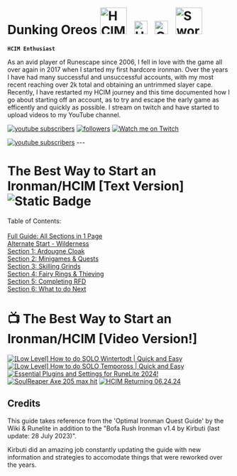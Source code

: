 # Dunking Oreos <img alt="HCIM" width="60px" style="padding-right:10px;" src="https://github.com/user-attachments/assets/d9c409df-bda9-4669-8b86-790593222505"/> <img alt="Untrimmed Slayer" width="30px" style="padding-right:10px;" src="https://github.com/user-attachments/assets/5533dd8c-4972-4ecd-9207-06c95923365a" /> <img alt="QPC" width="30px" style="padding-right:10px;" src="https://github.com/user-attachments/assets/e2bd9d45-edda-498c-a247-454afa3973f2" /> <img alt="Sword" width="60px" style="padding-right:10px;" src="https://github.com/user-attachments/assets/0b601755-f5a0-4a79-aced-e1951e4b49c0" />

**`HCIM Enthusiast`** 

As an avid player of Runescape since 2006, I fell in love with the game all over again in 2017 when I started my first hardcore ironman. Over the years I have had many successful and unsuccessful accounts, with my most recent reaching over 2k total and obtaining an untrimmed slayer cape. Recently, I have restarted my HCIM journey and this time documented how I go about starting off an account, as to try and escape the early game as efficently and quickly as possible. I stream on twitch and have started to upload videos to my YouTube channel.

<!-- Social icons section -->
<p align="left">
      <a href="https://www.youtube.com/@Dunking_Oreos?sub_confirmation=1">
         <img alt="youtube subscribers" title="Subscribe to my YouTube channel" src="https://custom-icon-badges.demolab.com/youtube/channel/subscribers/UCVDAJ5ThtDf4CjkL72G56TQ?color=%23E05D44&label=SUBSCRIBE&logo=video&logoColor=white&style=for-the-badge&labelColor=CE4630"/></a> 
      <a href="https://www.twitter.com/Dunking_Oreos?follow_confirmation=1">
       <img alt="followers" title="Follow me on Twitter" src="https://custom-icon-badges.demolab.com/twitter/follow/dunking_oreos?color=236ad3&labelColor=1155ba&style=for-the-badge&logo=x&label=Follow&logoColor=white"/></a>
      <a href="https://www.twitch.tv/Dunking_Oreos">
          <img alt="Watch me on Twitch" title="Watch me Stream on Twitch" src="https://custom-icon-badges.demolab.com/twitch/status/Dunking_Oreos?color=8d5cea&labelColor=6441a5&style=for-the-badge&logo=twitch&label=Check out my Stream&logoColor=white"/></a>
      </p>
    <a href="https://www.youtube.com/@Dunking_Oreos?sub_confirmation=1">
         <img alt="youtube subscribers" title="Subscribe to my YouTube channel" src="https://custom-icon-badges.demolab.com/youtube/channel/subscribers/UCVDAJ5ThtDf4CjkL72G56TQ?color=%23E05D44&label=SUBSCRIBE&logo=video&logoColor=white&style=for-the-badge&labelColor=CE4630"/></a> 
---

# The Best Way to Start an Ironman/HCIM [Text Version] ![Static Badge](https://img.shields.io/badge/Last_Updated-July_2024-blue) 

Table of Contents: <br /> <br />
[Full Guide: All Sections in 1 Page](https://github.com/DunkingOreos/OSRS/blob/main/Full%20Guide)<br />
[Alternate Start - Wilderness](https://github.com/DunkingOreos/OSRS/blob/main/Wilderness%20Start)<br /> 
[Section 1: Ardougne Cloak](https://github.com/DunkingOreos/OSRS/blob/main/Section%201%3A%20Ardougne%20Cloak)<br />
[Section 2: Minigames & Quests](https://github.com/DunkingOreos/OSRS/blob/main/Section%202%3A%20Minigames%20%26%20Quests)<br />
[Section 3: Skilling Grinds](https://github.com/DunkingOreos/OSRS/blob/main/Section%203%3A%20Skilling%20Grinds)<br />
[Section 4: Fairy Rings & Thieving](https://github.com/DunkingOreos/OSRS/blob/main/Section%204%3A%20Fairy%20Rings%20%26%20Thieving)<br />
[Section 5: Completing RFD](https://github.com/DunkingOreos/OSRS/blob/main/Section%205%3A%20Completing%20RFD)<br />
[Section 6: What to do Next](https://github.com/DunkingOreos/OSRS/blob/main/Section%206:%20What%20to%20do%20Next)<br />

# 📺 The Best Way to Start an Ironman/HCIM [Video Version!]

<!-- BEGIN YOUTUBE-CARDS -->
[![[Low Level] How to do SOLO Wintertodt | Quick and Easy](https://ytcards.demolab.com/?id=v_8f2L2B9FM&title=%5BLow+Level%5D+How+to+do+SOLO+Wintertodt+%7C+Quick+and+Easy&lang=en&timestamp=1721406616&background_color=%230d1117&title_color=%23ffffff&stats_color=%23dedede&max_title_lines=1&width=250&border_radius=5 "[Low Level] How to do SOLO Wintertodt | Quick and Easy")](https://www.youtube.com/watch?v=v_8f2L2B9FM)
[![[Low Level] How to do SOLO Tempoross | Quick and Easy](https://ytcards.demolab.com/?id=TD6npZBZOj0&title=%5BLow+Level%5D+How+to+do+SOLO+Tempoross+%7C+Quick+and+Easy&lang=en&timestamp=1720801805&background_color=%230d1117&title_color=%23ffffff&stats_color=%23dedede&max_title_lines=1&width=250&border_radius=5 "[Low Level] How to do SOLO Tempoross | Quick and Easy")](https://www.youtube.com/watch?v=TD6npZBZOj0)
[![Essential Plugins and Settings for RuneLite 2024!](https://ytcards.demolab.com/?id=RKdtsMtN7Cw&title=Essential+Plugins+and+Settings+for+RuneLite+2024%21&lang=en&timestamp=1720193408&background_color=%230d1117&title_color=%23ffffff&stats_color=%23dedede&max_title_lines=1&width=250&border_radius=5 "Essential Plugins and Settings for RuneLite 2024!")](https://www.youtube.com/watch?v=RKdtsMtN7Cw)
[![SoulReaper Axe 205 max hit](https://ytcards.demolab.com/?id=9IWstNxBhTg&title=SoulReaper+Axe+205+max+hit&lang=en&timestamp=1718829898&background_color=%230d1117&title_color=%23ffffff&stats_color=%23dedede&max_title_lines=1&width=250&border_radius=5 "SoulReaper Axe 205 max hit")](https://www.youtube.com/watch?v=9IWstNxBhTg)
[![HCIM Returning 06.24.24](https://ytcards.demolab.com/?id=9_ugvwpF3xs&title=HCIM+Returning+06.24.24&lang=en&timestamp=1718829683&background_color=%230d1117&title_color=%23ffffff&stats_color=%23dedede&max_title_lines=1&width=250&border_radius=5 "HCIM Returning 06.24.24")](https://www.youtube.com/watch?v=9_ugvwpF3xs)
<!-- END YOUTUBE-CARDS -->

## Credits
This guide takes reference from the 'Optimal Ironman Quest Guide' by the Wiki & Runelite in addition to the "Bofa Rush Ironman v1.4 by Kirbuti (last update: 28 July 2023)". 

Kirbuti did an amazing job constantly updating the guide with new information and strategies to accomodate things that were reworked over the years.	


